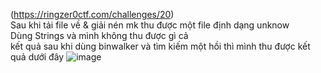 (https://ringzer0ctf.com/challenges/20)  
Sau khi tải file về & giải nén mk thu được một file định dạng unknow  
Dùng Strings và mình không thu được gì cả  
kết quả sau khi dùng binwalker và tìm kiếm một hồi thì mình thu được kết quả dưới đây
![image](https://github.com/thieptrans/RingZero/assets/118431215/a68d9d2c-b439-43b8-816c-098a4f0f4ea7)
